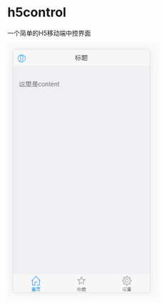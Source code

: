 # h5control
一个简单的H5移动端中控界面

![Image text](https://raw.githubusercontent.com/hongmaju/light7Local/master/img/productShow/20170518152848.png)
